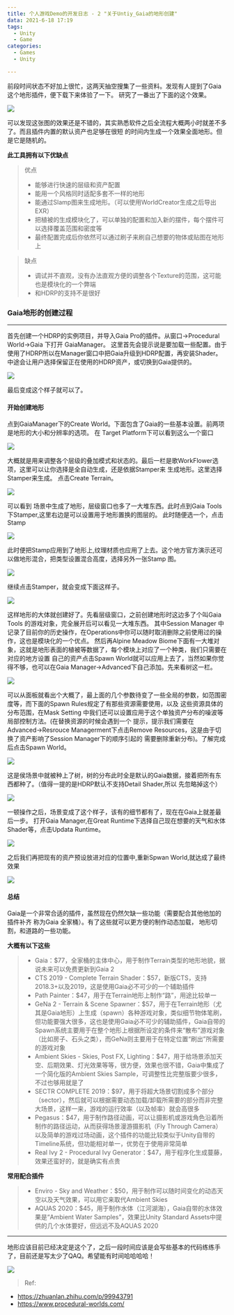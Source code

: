 ```yaml
---
title: 个人游戏Demo的开发日志 - 2 "关于Untiy_Gaia的地形创建"
data: 2021-6-18 17:19
tags:
  - Unity
  - Game
categories:
  - Games
  - Unity

---
```




前段时间状态不好加上很忙，这两天抽空搜集了一些资料。发现有人提到了Gaia这个地形插件，便下载下来体验了一下。
研究了一番出了下面的这个效果。


![](/images/GameNote/1GaiaForUnity/Preview.png)


<!-- more -->

可以发现这张图的效果还是不错的，其实熟悉软件之后全流程大概两小时就差不多了。而且插件内置的默认资产也足够在很短
的时间内生成一个效果全面地形。但是它是随机的。

<b>此工具拥有以下优缺点</b>

>优点
>  - 能够进行快速的层级和资产配置
>  - 能用一个风格同时适配多套不一样的地形
>  - 能通过Slamp图来生成地形。（可以使用WorldCreator生成之后导出EXR）
>  - 把植被的生成模块化了，可以单独的配置和加入新的摆件，每个摆件可以选择覆盖范围和密度等
>  - 最终配置完成后你依然可以通过刷子来刷自己想要的物体或贴图在地形上


>缺点
>  - 调试并不直观，没有办法直观方便的调整各个Texture的范围，这可能也是模块化的一个弊端
>  - 和HDRP的支持不是很好


### <b>Gaia地形的创建过程</b>

---

首先创建一个HDRP的实例项目，并导入Gaia Pro的插件。从窗口→Procedural World→Gaia 下打开 GaiaManager。
这里首先会提示说是要加载一些配置。由于使用了HDRP所以在Manager窗口中把Gaia升级到HDRP配置，再安装Shader。
中途会让用户选择保留正在使用的HDRP资产，或切换到Gaia提供的。

![](/images/GameNote/1GaiaForUnity/GaiaSetting1.png)

最后变成这个样子就可以了。

#### <b>开始创建地形</b>

点到GaiaManager下的Create World。下面包含了Gaia的一些基本设置。前两项是地形的大小和分辨率的选项。
在 Target Platform下可以看到这么一个窗口

![](/images/GameNote/1GaiaForUnity/GaiaSetting2.png)

大概就是用来调整各个层级的叠加模式和状态的。最后一栏是歌WorkFlower选项，这里可以让你选择是全自动生成，还是依据Stamper来
生成地形。这里选择Stamper来生成。 点击Create Terrain。

![](/images/GameNote/1GaiaForUnity/GreatTerrain.png)

可以看到 场景中生成了地形，层级窗口也多了一大堆东西。此时点到Gaia Tools下Stamper,这里右边是可以设置用于地形置换的图层的。
此时随便选一个，点击Stamp

![](/images/GameNote/1GaiaForUnity/GreatTerrain2.png)

此时便把Stamp应用到了地形上,纹理材质也应用了上去。这个地方官方演示还可以做地形混合，把类型设置混合高度，选择另外一张Stamp
图。

![](/images/GameNote/1GaiaForUnity/GreatTerrainBlend.png)

继续点击Stamper，就会变成下面这样子。

![](/images/GameNote/1GaiaForUnity/GreatTerrainBlend2.png)

这样地形的大体就创建好了。先看层级窗口，之前创建地形时这边多了个叫Gaia Tools 的游戏对象，完全展开后可以看见一大堆东西。
其中Session Manager 中记录了目前你的历史操作，在Operations中你可以随时取消删除之前使用过的操作，这也是模块化的一个优点。
然后再Alpine Meadow Biome下面有一大堆对象，这就是地形表面的植被等数据了，每个模块上对应了一个种类，我们只需要在对应的地方设置
自己的资产点击Spawn World就可以应用上去了，当然如果你觉得不够，也可以在Gaia Manager→Advanced下自己添加。先来看树这一栏。

![](/images/GameNote/1GaiaForUnity/SpawnTreeSetting.png)

可以从面板就看出个大概了，最上面的几个参数待变了一些全局的参数，如范围密度等，而下面的Spawn Rules规定了有那些资源需要使用，以及
这些资源具体的分布范围，在Mask Setting 中我们还可以设置应用于这个单独资产分布的噪波等局部控制方法。(在替换资源的时候会遇到一个
提示，提示我们需要在Advanced→Resrouce Managerment下点击Remove Resources，这是由于切换了资产影响了Session Manager下的顺序引起的
需要删除重新分布)。了解完成后点击Spawn World。

![](/images/GameNote/1GaiaForUnity/SpawnTree.png)

这是侯场景中就被种上了树，树的分布此时全是默认的Gaia数据，接着把所有东西都种了。（值得一提的是HDRP默认不支持Detail Shader,所以
先忽略掉这个）


![](/images/GameNote/1GaiaForUnity/SpwanAll.png)

一顿操作之后，场景变成了这个样子，该有的细节都有了，现在在Gaia上就差最后一步。
打开Gaia Manager,在Great Runtime下选择自己现在想要的天气和水体Shader等，点击Updata Runtime。


![](/images/GameNote/1GaiaForUnity/Runtime.png)

之后我们再把现有的资产预设放进对应的位置中,重新Spwan World,就达成了最终效果


![](/images/GameNote/1GaiaForUnity/Preview.png)


#### <b>总结</b>

Gaia是一个非常合适的插件，虽然现在仍然欠缺一些功能（需要配合其他他加的插件补齐 称为Gaia 全家桶）。有了这些就可以更方便的制作动态加载，
地形切割，和道路的一些功能。

<b>大概有以下这些</b>

>  - Gaia：$77，全家桶的主体中心，用于制作Terrain类型的地形地貌，据说未来可以免费更新到Gaia 2
>  - CTS 2019 - Complete Terrain Shader：$57，新版CTS，支持2018.3+以及2019，这是使用Gaia必不可少的一个辅助插件
>  - Path Painter：$47，用于在Terrain地形上制作“路”，用途比较单一
>  - GeNa 2 - Terrain & Scene Spawner：$57，用于在Terrain地形（尤其是Gaia地形）上生成（spawn）各种游戏对象，类似细节物体笔刷，但功能要强大很多，这也是使用Gaia必不可少的辅助插件，Gaia自带的Spawn系统主要用于在整个地形上根据所设定的条件来“散布”游戏对象（比如房子、石头之类），而GeNa则主要用于在特定位置“刷出”所需要的游戏对象
>  - Ambient Skies - Skies, Post FX, Lighting：$47，用于给场景添加天空、后期效果、灯光效果等等，很方便，效果也很不错，Gaia中集成了一个简化版的Ambient Skies Sample，可调整性比完整版要少很多，不过也够用就是了
>  - SECTR COMPLETE 2019：$97，用于将超大场景切割成多个部分（sector），然后就可以根据需要动态加载/卸载所需要的部分而非完整大场景，这样一来，游戏的运行效率（以及帧率）就会高很多
>  - Pegasus：$47，用于制作路径动画，可以让摄影机或游戏角色沿着所制作的路径运动，从而获得场景漫游摄影机（Fly Through Camera）以及简单的游戏过场动画，这个插件的功能比较类似于Unity自带的Timeline系统，但功能相对单一，优势在于使用非常简单
>  - Real Ivy 2 - Procedural Ivy Generator：$47，用于程序化生成蔓藤，效果还蛮好的，就是确实有点贵

<b>常用配合插件</b>

>  - Enviro - Sky and Weather：$50，用于制作可以随时间变化的动态天空以及天气效果，可以用它来取代Ambient Skies
>  - AQUAS 2020：$45，用于制作水体（江河湖海），Gaia自带的水体效果是“Ambient Water Samples”，效果比Unity Standard Assets中提供的几个水体要好，但远远不及AQUAS 2020

---

地形应该目前已经决定是这个了，之后一段时间应该是会写些基本的代码练练手了，目前还是写太少了QAQ。希望能有时间哈哈哈哈！

![](/images/GameNote/1GaiaForUnity/END.gif)

>Ref:
  - https://zhuanlan.zhihu.com/p/99943791
  - https://www.procedural-worlds.com/